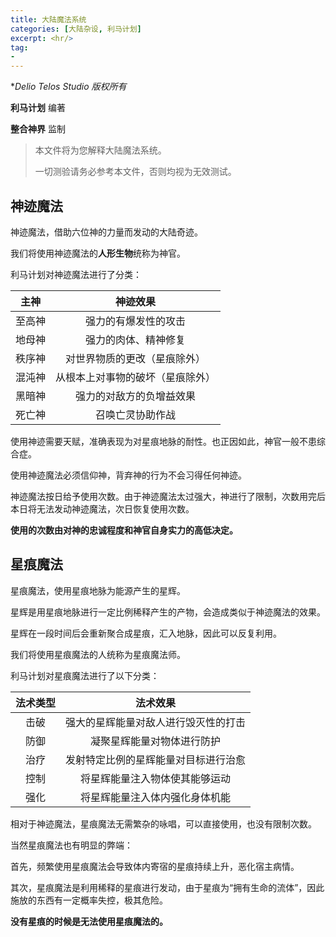 ```yaml
---
title: 大陆魔法系统
categories: [大陆杂设, 利马计划]
excerpt: <hr/>
tag:
-
---
```


**Delio Telos Studio 版权所有*

**利马计划** 编著

**整合神界** 监制

> 本文件将为您解释大陆魔法系统。
>
> 一切测验请务必参考本文件，否则均视为无效测试。

## 神迹魔法

神迹魔法，借助六位神的力量而发动的大陆奇迹。

我们将使用神迹魔法的**人形生物**统称为神官。

利马计划对神迹魔法进行了分类：

|  主神  |             神迹效果             |
| :----: | :------------------------------: |
| 至高神 |       强力的有爆发性的攻击       |
| 地母神 |       强力的肉体、精神修复       |
| 秩序神 |   对世界物质的更改（星痕除外）   |
| 混沌神 | 从根本上对事物的破坏（星痕除外） |
| 黑暗神 |     强力的对敌方的负增益效果     |
| 死亡神 |         召唤亡灵协助作战         |

使用神迹需要天赋，准确表现为对星痕地脉的耐性。也正因如此，神官一般不患综合症。

使用神迹魔法必须信仰神，背弃神的行为不会习得任何神迹。

神迹魔法按日给予使用次数。由于神迹魔法太过强大，神进行了限制，次数用完后本日将无法发动神迹魔法，次日恢复使用次数。

**使用的次数由对神的忠诚程度和神官自身实力的高低决定。**

## 星痕魔法

星痕魔法，使用星痕地脉为能源产生的星辉。

星辉是用星痕地脉进行一定比例稀释产生的产物，会造成类似于神迹魔法的效果。

星辉在一段时间后会重新聚合成星痕，汇入地脉，因此可以反复利用。

我们将使用星痕魔法的人统称为星痕魔法师。

利马计划对星痕魔法进行了以下分类：

| 法术类型 |               法术效果               |
| :------: | :----------------------------------: |
|   击破   | 强大的星辉能量对敌人进行毁灭性的打击 |
|   防御   |      凝聚星辉能量对物体进行防护      |
|   治疗   | 发射特定比例的星辉能量对目标进行治愈 |
|   控制   |    将星辉能量注入物体使其能够运动    |
|   强化   |    将星辉能量注入体内强化身体机能    |

相对于神迹魔法，星痕魔法无需繁杂的咏唱，可以直接使用，也没有限制次数。

当然星痕魔法也有明显的弊端：

首先，频繁使用星痕魔法会导致体内寄宿的星痕持续上升，恶化宿主病情。

其次，星痕魔法是利用稀释的星痕进行发动，由于星痕为“拥有生命的流体”，因此施放的东西有一定概率失控，极其危险。

**没有星痕的时候是无法使用星痕魔法的。**
